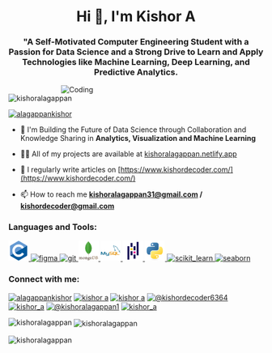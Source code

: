 
<h1 align="center">Hi 👋, I'm Kishor A</h1>
<h3 align="center">"A Self-Motivated Computer Engineering Student with a Passion for Data Science and a Strong Drive to Learn and Apply Technologies like Machine Learning, Deep Learning, and Predictive Analytics.</h3>

<img align="right" alt="Coding" width="400" src="https://camo.githubusercontent.com/e20822b4282c07ffd010cd05f855a6561d3b62358ca9e607e4901288dd748fcb/68747470733a2f2f63646e2e6472696262626c652e636f6d2f75736572732f323133313939332f73637265656e73686f74732f343934383733362f74686f75676874776f726b732d6769665f6472696262626c652e676966">

<p align="left"> <img src="https://komarev.com/ghpvc/?username=kishoralagappan&label=Profile%20views&color=0e75b6&style=flat" alt="kishoralagappan" /> </p>

<p align="left"> <a href="https://twitter.com/alagappankishor" target="blank"><img src="https://img.shields.io/twitter/follow/alagappankishor?logo=twitter&style=for-the-badge" alt="alagappankishor" /></a> </p>

- 👯 I'm Building the Future of Data Science through Collaboration and Knowledge Sharing in **Analytics, Visualization and Machine Learning**

- 👨‍💻 All of my projects are available at [kishoralagappan.netlify.app](kishoralagappan.netlify.app)

- 📝 I regularly write articles on [https://www.kishordecoder.com/](https://www.kishordecoder.com/)

- 📫 How to reach me **kishoralagappan31@gmail.com / kishordecoder@gmail.com**

<h3 align="left">Languages and Tools:</h3>
<p align="left"> <a href="https://www.cprogramming.com/" target="_blank" rel="noreferrer"> <img src="https://raw.githubusercontent.com/devicons/devicon/master/icons/c/c-original.svg" alt="c" width="40" height="40"/> </a> <a href="https://www.figma.com/" target="_blank" rel="noreferrer"> <img src="https://www.vectorlogo.zone/logos/figma/figma-icon.svg" alt="figma" width="40" height="40"/> </a> <a href="https://git-scm.com/" target="_blank" rel="noreferrer"> <img src="https://www.vectorlogo.zone/logos/git-scm/git-scm-icon.svg" alt="git" width="40" height="40"/> </a> <a href="https://www.mongodb.com/" target="_blank" rel="noreferrer"> <img src="https://raw.githubusercontent.com/devicons/devicon/master/icons/mongodb/mongodb-original-wordmark.svg" alt="mongodb" width="40" height="40"/> </a> <a href="https://www.mysql.com/" target="_blank" rel="noreferrer"> <img src="https://raw.githubusercontent.com/devicons/devicon/master/icons/mysql/mysql-original-wordmark.svg" alt="mysql" width="40" height="40"/> </a> <a href="https://pandas.pydata.org/" target="_blank" rel="noreferrer"> <img src="https://raw.githubusercontent.com/devicons/devicon/2ae2a900d2f041da66e950e4d48052658d850630/icons/pandas/pandas-original.svg" alt="pandas" width="40" height="40"/> </a> <a href="https://www.python.org" target="_blank" rel="noreferrer"> <img src="https://raw.githubusercontent.com/devicons/devicon/master/icons/python/python-original.svg" alt="python" width="40" height="40"/> </a> <a href="https://scikit-learn.org/" target="_blank" rel="noreferrer"> <img src="https://upload.wikimedia.org/wikipedia/commons/0/05/Scikit_learn_logo_small.svg" alt="scikit_learn" width="40" height="40"/> </a> <a href="https://seaborn.pydata.org/" target="_blank" rel="noreferrer"> <img src="https://seaborn.pydata.org/_images/logo-mark-lightbg.svg" alt="seaborn" width="40" height="40"/> </a> </p>

<h3 align="left">Connect with me:</h3>
<p align="left">
<a href="https://twitter.com/alagappankishor" target="blank"><img align="center" src="https://raw.githubusercontent.com/rahuldkjain/github-profile-readme-generator/master/src/images/icons/Social/twitter.svg" alt="alagappankishor" height="30" width="40" /></a>
<a href="https://linkedin.com/in/kishor a" target="blank"><img align="center" src="https://raw.githubusercontent.com/rahuldkjain/github-profile-readme-generator/master/src/images/icons/Social/linked-in-alt.svg" alt="kishor a" height="30" width="40" /></a>
<a href="https://kaggle.com/kishor a" target="blank"><img align="center" src="https://raw.githubusercontent.com/rahuldkjain/github-profile-readme-generator/master/src/images/icons/Social/kaggle.svg" alt="kishor a" height="30" width="40" /></a>
<a href="https://www.youtube.com/c/@kishordecoder6364" target="blank"><img align="center" src="https://raw.githubusercontent.com/rahuldkjain/github-profile-readme-generator/master/src/images/icons/Social/youtube.svg" alt="@kishordecoder6364" height="30" width="40" /></a>
<a href="https://www.codechef.com/users/kishor_a" target="blank"><img align="center" src="https://cdn.jsdelivr.net/npm/simple-icons@3.1.0/icons/codechef.svg" alt="kishor_a" height="30" width="40" /></a>
<a href="https://www.hackerrank.com/@kishoralagappan1" target="blank"><img align="center" src="https://raw.githubusercontent.com/rahuldkjain/github-profile-readme-generator/master/src/images/icons/Social/hackerrank.svg" alt="@kishoralagappan1" height="30" width="40" /></a>
<a href="https://www.leetcode.com/kishor_a" target="blank"><img align="center" src="https://raw.githubusercontent.com/rahuldkjain/github-profile-readme-generator/master/src/images/icons/Social/leet-code.svg" alt="kishor_a" height="30" width="40" /></a>
</p>

<p><img align="left" src="https://github-readme-stats.vercel.app/api/top-langs?username=kishoralagappan&show_icons=true&locale=en&layout=compact" alt="kishoralagappan" /></p>

<p>&nbsp;<img align="center" src="https://github-readme-stats.vercel.app/api?username=kishoralagappan&show_icons=true&locale=en" alt="kishoralagappan" /></p>

<p><img align="center" src="https://github-readme-streak-stats.herokuapp.com/?user=kishoralagappan&" alt="kishoralagappan" /></p>

